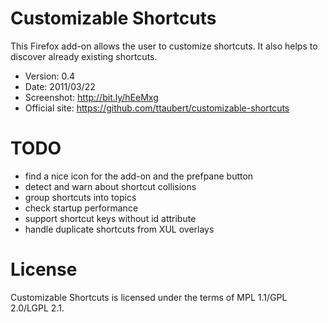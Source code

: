 # Customizable Shortcuts

This Firefox add-on allows the user to customize shortcuts. It also helps to
discover already existing shortcuts.

- Version: 0.4
- Date: 2011/03/22
- Screenshot: <http://bit.ly/hEeMxg>
- Official site: <https://github.com/ttaubert/customizable-shortcuts>

# TODO

* find a nice icon for the add-on and the prefpane button
* detect and warn about shortcut collisions
* group shortcuts into topics
* check startup performance
* support shortcut keys without id attribute
* handle duplicate shortcuts from XUL overlays

# License

Customizable Shortcuts is licensed under the terms of MPL 1.1/GPL 2.0/LGPL 2.1.
